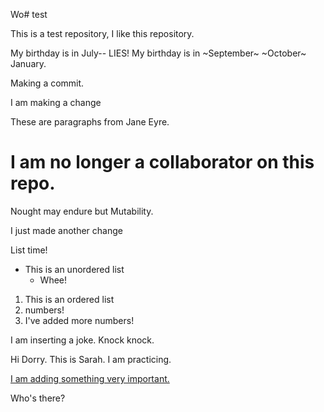 Wo# test

This is a test repository, I like this repository.

My birthday is in July-- LIES! My birthday is in ~September~ ~October~ January.

Making a commit.

I am making a change



These are paragraphs from Jane Eyre.

I am no longer a collaborator on this repo.
=======
Nought may endure but Mutability.


I just made another change

List time! 
* This is an unordered list
  * Whee! 

1. This is an ordered list
2. numbers! 
3. I've added more numbers!

I am inserting a joke. Knock knock.

Hi Dorry. This is Sarah. I am practicing.

[I am adding something very important.](<https://www.youtube.com/watch?v=dQw4w9WgXcQ> "https://www.youtube.com/watch?v=dQw4w9WgXcQ")

Who's there?


